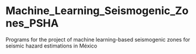 # Machine_Learning_Seismogenic_Zones_PSHA
Programs for the project of machine learning-based seismogenic zones for seismic hazard estimations in México
